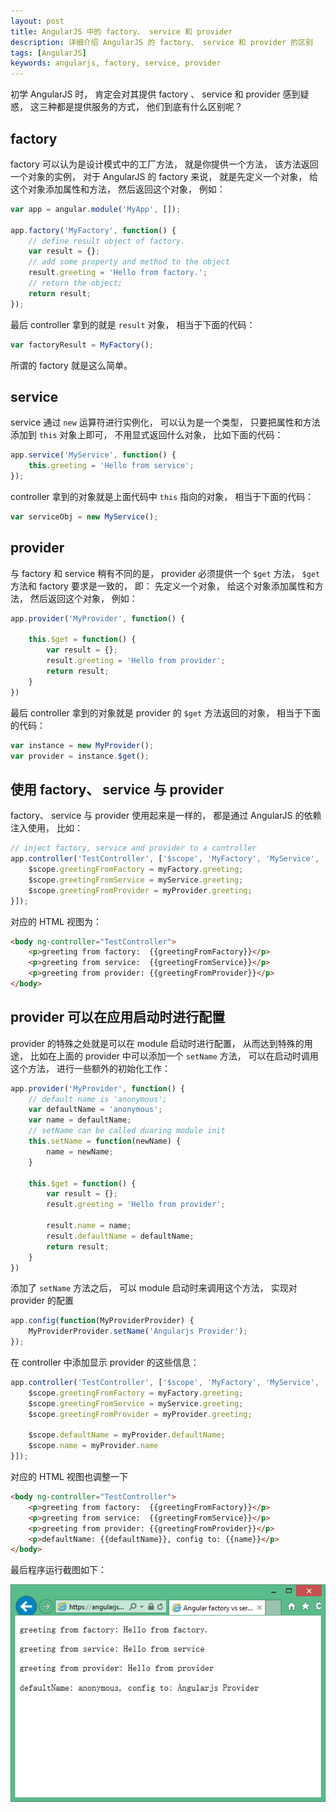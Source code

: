```yaml
---
layout: post
title: AngularJS 中的 factory、 service 和 provider
description: 详细介绍 AngularJS 的 factory、 service 和 provider 的区别
tags: [AngularJS]
keywords: angularjs, factory, service, provider
---
```


初学 AngularJS 时， 肯定会对其提供 factory 、 service 和 provider 感到疑惑， 这三种都是提供服务的方式， 他们到底有什么区别呢？

## factory

factory 可以认为是设计模式中的工厂方法， 就是你提供一个方法， 该方法返回一个对象的实例， 对于 AngularJS 的 factory 来说， 就是先定义一个对象， 给这个对象添加属性和方法， 然后返回这个对象， 例如：

```javascript
var app = angular.module('MyApp', []);

app.factory('MyFactory', function() {
    // define result object of factory.
    var result = {};
    // add some property and method to the object
    result.greeting = 'Hello from factory.';
    // return the object;
    return result;
});
```

最后 controller 拿到的就是 `result` 对象， 相当于下面的代码：

```javascript
var factoryResult = MyFactory();
```

所谓的 factory 就是这么简单。

## service

service 通过 `new` 运算符进行实例化， 可以认为是一个类型， 只要把属性和方法添加到 `this` 对象上即可， 不用显式返回什么对象， 比如下面的代码：

```javascript
app.service('MyService', function() {
    this.greeting = 'Hello from service';
});
```

controller 拿到的对象就是上面代码中 `this` 指向的对象， 相当于下面的代码：

```javascript
var serviceObj = new MyService();
```

## provider

与 factory 和 service 稍有不同的是， provider 必须提供一个 `$get` 方法， `$get` 方法和 factory 要求是一致的， 即： 先定义一个对象， 给这个对象添加属性和方法， 然后返回这个对象， 例如：  

```javascript
app.provider('MyProvider', function() {
    
    this.$get = function() {
        var result = {};
        result.greeting = 'Hello from provider';
        return result;
    }
})
```

最后 controller 拿到的对象就是 provider 的 `$get` 方法返回的对象， 相当于下面的代码：

```javascript
var instance = new MyProvider();
var provider = instance.$get();
```

## 使用 factory、 service 与 provider

factory、 service 与 provider 使用起来是一样的， 都是通过 AngularJS 的依赖注入使用， 比如：

```javascript
// inject factory, service and provider to a controller
app.controller('TestController', ['$scope', 'MyFactory', 'MyService', 'MyProvider', function($scope, myFactory, myService, myProvider) {
    $scope.greetingFromFactory = myFactory.greeting;
    $scope.greetingFromService = myService.greeting;
    $scope.greetingFromProvider = myProvider.greeting;
}]);
```

对应的 HTML 视图为：

```html
<body ng-controller="TestController">
    <p>greeting from factory:  {{greetingFromFactory}}</p>
    <p>greeting from service:  {{greetingFromService}}</p>
    <p>greeting from provider: {{greetingFromProvider}}</p>
</body>
```

## provider 可以在应用启动时进行配置

provider 的特殊之处就是可以在 module 启动时进行配置， 从而达到特殊的用途， 比如在上面的 provider 中可以添加一个 `setName` 方法， 可以在启动时调用这个方法， 进行一些额外的初始化工作：

```javascript
app.provider('MyProvider', function() {
    // default name is 'anonymous';
    var defaultName = 'anonymous';
    var name = defaultName;
    // setName can be called duaring module init
    this.setName = function(newName) {
        name = newName;
    }
    
    this.$get = function() {
        var result = {};
        result.greeting = 'Hello from provider';

        result.name = name;
        result.defaultName = defaultName;
        return result;
    }
})
```

添加了 `setName` 方法之后， 可以 module 启动时来调用这个方法， 实现对 provider 的配置

```javascript
app.config(function(MyProviderProvider) {
    MyProviderProvider.setName('Angularjs Provider');
});
```

在 controller 中添加显示 provider 的这些信息：

```javascript
app.controller('TestController', ['$scope', 'MyFactory', 'MyService', 'MyProvider', function($scope, myFactory, myService, myProvider) {
    $scope.greetingFromFactory = myFactory.greeting;
    $scope.greetingFromService = myService.greeting;
    $scope.greetingFromProvider = myProvider.greeting;
    
    $scope.defaultName = myProvider.defaultName;
    $scope.name = myProvider.name
}]);
```

对应的 HTML 视图也调整一下

```html
<body ng-controller="TestController">
    <p>greeting from factory:  {{greetingFromFactory}}</p>
    <p>greeting from service:  {{greetingFromService}}</p>
    <p>greeting from provider: {{greetingFromProvider}}</p>
    <p>defaultName: {{defaultName}}, config to: {{name}}</p>
</body>
```

最后程序运行截图如下：

![factory service provider](/assets/post-images/angularjs-factory-service-provider.png)